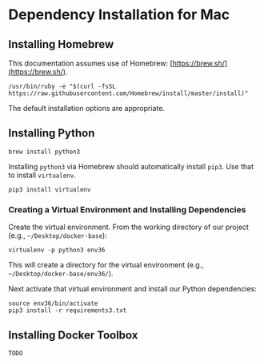 # Dependency Installation for Mac

## Installing Homebrew

This documentation assumes use of Homebrew: [https://brew.sh/](https://brew.sh/).

~~~
/usr/bin/ruby -e "$(curl -fsSL https://raw.githubusercontent.com/Homebrew/install/master/install)"
~~~

The default installation options are appropriate.

## Installing Python

~~~
brew install python3
~~~

Installing `python3` via Homebrew should automatically install `pip3`. Use that to install `virtualenv`.

~~~
pip3 install virtualenv
~~~

### Creating a Virtual Environment and Installing Dependencies

Create the virtual environment. From the working directory of our project (e.g., `~/Desktop/docker-base`):

~~~
virtualenv -p python3 env36
~~~

This will create a directory for the virtual environment (e.g., `~/Desktop/docker-base/env36/`).

Next activate that virtual environment and install our Python dependencies:

~~~
source env36/bin/activate
pip3 install -r requirements3.txt
~~~

## Installing Docker Toolbox

`TODO`
